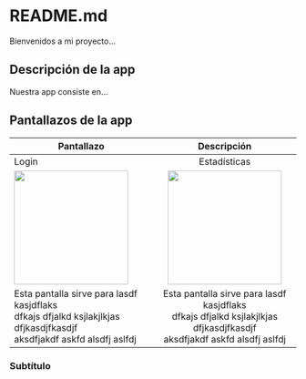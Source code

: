 # README.md
Bienvenidos a mi proyecto...

## Descripción de la app
Nuestra app consiste en...

## Pantallazos de la app
| Pantallazo | Descripción |
| -----------|:-----------:|
| Login | Estadísticas  |
| <img src="https://acortar.link/DJgi0D" width="200">| <img src="https://acortar.link/nWUJOv" width="200"> |
| Esta pantalla sirve para lasdf kasjdflaks <br> dfkajs dfjalkd ksjlakjlkjas dfjkasdjfkasdjf <br> aksdfjakdf askfd alsdfj aslfdj  | Esta pantalla sirve para lasdf kasjdflaks <br> dfkajs dfjalkd ksjlakjlkjas dfjkasdjfkasdjf <br> aksdfjakdf askfd alsdfj aslfdj  |

### Subtítulo

